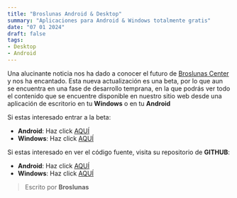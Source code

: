 ```yaml
---
title: "Broslunas Android & Desktop"
summary: "Aplicaciones para Android & Windows totalmente gratis"
date: "07 01 2024"
draft: false
tags:
- Desktop
- Android
---
```


Una alucinante noticia nos ha dado a conocer el futuro de [Broslunas Center](https://broslunas.com) y nos ha encantado. Esta nueva actualización es una beta, por lo que aun se encuentra en una fase de desarrollo temprana, en la que podrás ver todo el contenido que se encuentre disponible en nuestro sitio web desde una aplicación de escritorio en tu **Windows** o en tu **Android**

Si estas interesado entrar a la beta:
+ **Android**: Haz click [AQUÍ](https://broslunas.com/projects/broslunas-android/) 
+ **Windows**: Haz click [AQUÍ](https://broslunas.com/projects/broslunas-desktop/) 

Si estas interesado en ver el código fuente, visita su repositorio de **GITHUB**:
+ **Android**: Haz click [AQUÍ](https://github.com/BrosLunas/broslunas-android) 
+ **Windows**: Haz click [AQUÍ](https://github.com/BrosLunas/broslunas-desktop) 


> Escrito por **Broslunas**